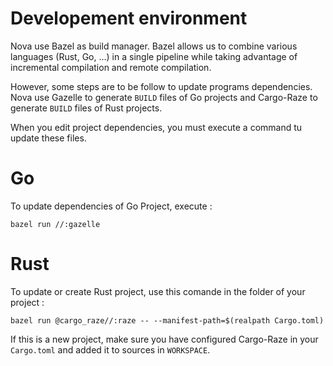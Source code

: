 # Developement environment

Nova use Bazel as build manager. Bazel allows us to combine various languages (Rust, Go, ...) in a single pipeline while taking advantage of incremental compilation and remote compilation.

However, some steps are to be follow to update programs dependencies. Nova use Gazelle to generate `BUILD` files of Go projects and Cargo-Raze to generate `BUILD` files of Rust projects.

When you edit project dependencies, you must execute a command tu update these files.

# Go

To update dependencies of Go Project, execute :

```
bazel run //:gazelle
```

# Rust

To update or create Rust project, use this comande in the folder of your project :

```
bazel run @cargo_raze//:raze -- --manifest-path=$(realpath Cargo.toml)
```

If this is a new project, make sure you have configured Cargo-Raze in your `Cargo.toml` and added it to sources in `WORKSPACE`.
